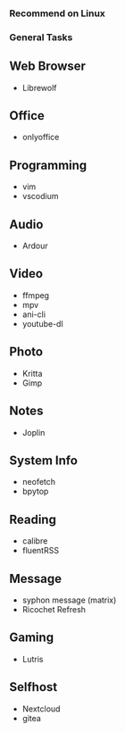 ### Recommend on Linux

### General Tasks

## Web Browser
- Librewolf

## Office
- onlyoffice

## Programming
- vim
- vscodium

## Audio
- Ardour

## Video
- ffmpeg
- mpv
- ani-cli 
- youtube-dl

## Photo
- Kritta
- Gimp

## Notes
- Joplin

## System Info
- neofetch
- bpytop

## Reading
- calibre
- fluentRSS

## Message
- syphon message (matrix)
- Ricochet Refresh

## Gaming 
- Lutris

## Selfhost
- Nextcloud
- gitea
